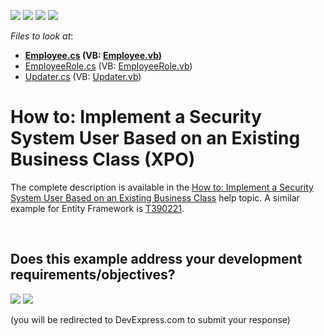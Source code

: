 <!-- default badges list -->
![](https://img.shields.io/endpoint?url=https://codecentral.devexpress.com/api/v1/VersionRange/128591142/16.2.4%2B)
[![](https://img.shields.io/badge/Open_in_DevExpress_Support_Center-FF7200?style=flat-square&logo=DevExpress&logoColor=white)](https://supportcenter.devexpress.com/ticket/details/E4160)
[![](https://img.shields.io/badge/📖_How_to_use_DevExpress_Examples-e9f6fc?style=flat-square)](https://docs.devexpress.com/GeneralInformation/403183)
[![](https://img.shields.io/badge/💬_Leave_Feedback-feecdd?style=flat-square)](#does-this-example-address-your-development-requirementsobjectives)
<!-- default badges end -->
<!-- default file list -->
*Files to look at*:

* **[Employee.cs](./CS/EmployeeAsUserExample.Module/BusinessObjects/Employee.cs) (VB: [Employee.vb](./VB/EmployeeAsUserExample.Module/BusinessObjects/Employee.vb))**
* [EmployeeRole.cs](./CS/EmployeeAsUserExample.Module/BusinessObjects/EmployeeRole.cs) (VB: [EmployeeRole.vb](./VB/EmployeeAsUserExample.Module/BusinessObjects/EmployeeRole.vb))
* [Updater.cs](./CS/EmployeeAsUserExample.Module/DatabaseUpdate/Updater.cs) (VB: [Updater.vb](./VB/EmployeeAsUserExample.Module/DatabaseUpdate/Updater.vb))
<!-- default file list end -->
# How to: Implement a Security System User Based on an Existing Business Class (XPO)


<p>The complete description is available in the <a href="http://help.devexpress.com/#Xaf/CustomDocument3452"><u>How to: Implement a Security System User Based on an Existing Business Class</u></a> help topic. A similar example for Entity Framework is <a href="https://www.devexpress.com/Support/Center/p/T390221">T390221</a>.</p>

<br/>


<!-- feedback -->
## Does this example address your development requirements/objectives?

[<img src="https://www.devexpress.com/support/examples/i/yes-button.svg"/>](https://www.devexpress.com/support/examples/survey.xml?utm_source=github&utm_campaign=xaf-how-to-implement-a-security-system-user-based-on-an-existing-business-class&~~~was_helpful=yes) [<img src="https://www.devexpress.com/support/examples/i/no-button.svg"/>](https://www.devexpress.com/support/examples/survey.xml?utm_source=github&utm_campaign=xaf-how-to-implement-a-security-system-user-based-on-an-existing-business-class&~~~was_helpful=no)

(you will be redirected to DevExpress.com to submit your response)
<!-- feedback end -->
